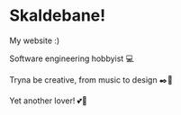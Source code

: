 # Skaldebane!
My website :)

Software engineering hobbyist 💻

Tryna be creative, from music to design ✒️🎵

Yet another lover! 💕🌌
